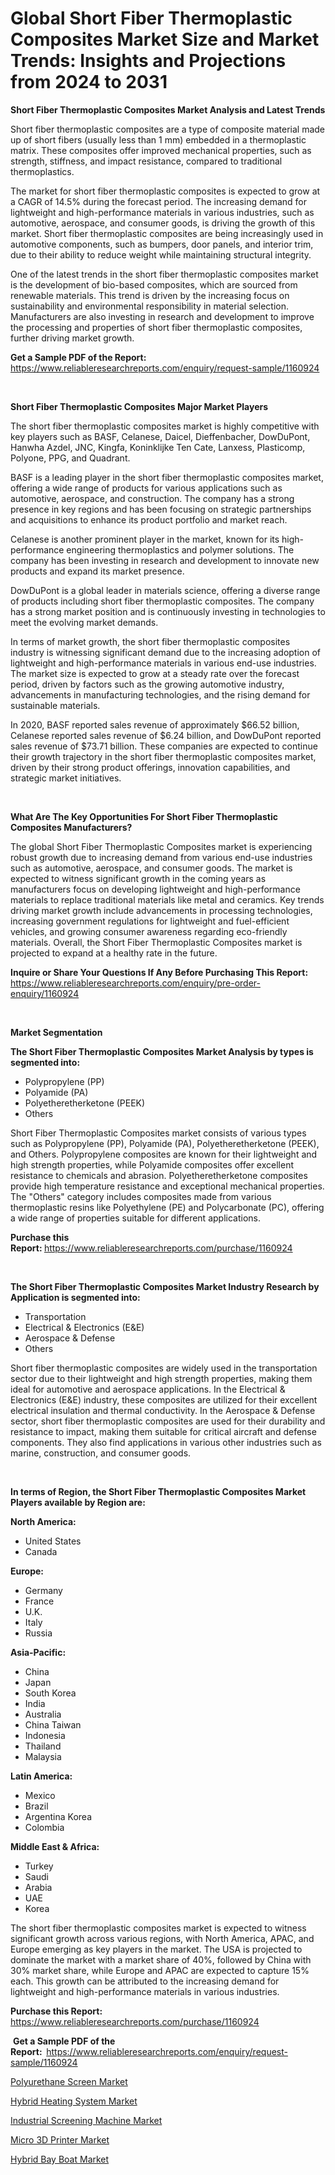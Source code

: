 <p><h1>Global Short Fiber Thermoplastic Composites Market Size and Market Trends: Insights and Projections from 2024 to 2031</h1></p><p><strong>Short Fiber Thermoplastic Composites Market Analysis and Latest Trends</strong></p>
<p><p>Short fiber thermoplastic composites are a type of composite material made up of short fibers (usually less than 1 mm) embedded in a thermoplastic matrix. These composites offer improved mechanical properties, such as strength, stiffness, and impact resistance, compared to traditional thermoplastics.</p><p>The market for short fiber thermoplastic composites is expected to grow at a CAGR of 14.5% during the forecast period. The increasing demand for lightweight and high-performance materials in various industries, such as automotive, aerospace, and consumer goods, is driving the growth of this market. Short fiber thermoplastic composites are being increasingly used in automotive components, such as bumpers, door panels, and interior trim, due to their ability to reduce weight while maintaining structural integrity.</p><p>One of the latest trends in the short fiber thermoplastic composites market is the development of bio-based composites, which are sourced from renewable materials. This trend is driven by the increasing focus on sustainability and environmental responsibility in material selection. Manufacturers are also investing in research and development to improve the processing and properties of short fiber thermoplastic composites, further driving market growth.</p></p>
<p><strong>Get a Sample PDF of the Report:&nbsp;</strong> <a href="https://www.reliableresearchreports.com/enquiry/request-sample/1160924">https://www.reliableresearchreports.com/enquiry/request-sample/1160924</a></p>
<p>&nbsp;</p>
<p><strong>Short Fiber Thermoplastic Composites Major Market Players</strong></p>
<p><p>The short fiber thermoplastic composites market is highly competitive with key players such as BASF, Celanese, Daicel, Dieffenbacher, DowDuPont, Hanwha Azdel, JNC, Kingfa, Koninklijke Ten Cate, Lanxess, Plasticomp, Polyone, PPG, and Quadrant. </p><p>BASF is a leading player in the short fiber thermoplastic composites market, offering a wide range of products for various applications such as automotive, aerospace, and construction. The company has a strong presence in key regions and has been focusing on strategic partnerships and acquisitions to enhance its product portfolio and market reach. </p><p>Celanese is another prominent player in the market, known for its high-performance engineering thermoplastics and polymer solutions. The company has been investing in research and development to innovate new products and expand its market presence. </p><p>DowDuPont is a global leader in materials science, offering a diverse range of products including short fiber thermoplastic composites. The company has a strong market position and is continuously investing in technologies to meet the evolving market demands. </p><p>In terms of market growth, the short fiber thermoplastic composites industry is witnessing significant demand due to the increasing adoption of lightweight and high-performance materials in various end-use industries. The market size is expected to grow at a steady rate over the forecast period, driven by factors such as the growing automotive industry, advancements in manufacturing technologies, and the rising demand for sustainable materials. </p><p>In 2020, BASF reported sales revenue of approximately $66.52 billion, Celanese reported sales revenue of $6.24 billion, and DowDuPont reported sales revenue of $73.71 billion. These companies are expected to continue their growth trajectory in the short fiber thermoplastic composites market, driven by their strong product offerings, innovation capabilities, and strategic market initiatives.</p></p>
<p>&nbsp;</p>
<p><strong>What Are The Key Opportunities For Short Fiber Thermoplastic Composites Manufacturers?</strong></p>
<p><p>The global Short Fiber Thermoplastic Composites market is experiencing robust growth due to increasing demand from various end-use industries such as automotive, aerospace, and consumer goods. The market is expected to witness significant growth in the coming years as manufacturers focus on developing lightweight and high-performance materials to replace traditional materials like metal and ceramics. Key trends driving market growth include advancements in processing technologies, increasing government regulations for lightweight and fuel-efficient vehicles, and growing consumer awareness regarding eco-friendly materials. Overall, the Short Fiber Thermoplastic Composites market is projected to expand at a healthy rate in the future.</p></p>
<p><strong>Inquire or Share Your Questions If Any Before Purchasing This Report:</strong> <a href="https://www.reliableresearchreports.com/enquiry/pre-order-enquiry/1160924">https://www.reliableresearchreports.com/enquiry/pre-order-enquiry/1160924</a></p>
<p>&nbsp;</p>
<p><strong>Market Segmentation</strong></p>
<p><strong>The Short Fiber Thermoplastic Composites Market Analysis by types is segmented into:</strong></p>
<p><ul><li>Polypropylene (PP)</li><li>Polyamide (PA)</li><li>Polyetheretherketone (PEEK)</li><li>Others</li></ul></p>
<p><p>Short Fiber Thermoplastic Composites market consists of various types such as Polypropylene (PP), Polyamide (PA), Polyetheretherketone (PEEK), and Others. Polypropylene composites are known for their lightweight and high strength properties, while Polyamide composites offer excellent resistance to chemicals and abrasion. Polyetheretherketone composites provide high temperature resistance and exceptional mechanical properties. The "Others" category includes composites made from various thermoplastic resins like Polyethylene (PE) and Polycarbonate (PC), offering a wide range of properties suitable for different applications.</p></p>
<p><strong>Purchase this Report:&nbsp;</strong><a href="https://www.reliableresearchreports.com/purchase/1160924">https://www.reliableresearchreports.com/purchase/1160924</a></p>
<p>&nbsp;</p>
<p><strong>The Short Fiber Thermoplastic Composites Market Industry Research by Application is segmented into:</strong></p>
<p><ul><li>Transportation</li><li>Electrical & Electronics (E&E)</li><li>Aerospace & Defense</li><li>Others</li></ul></p>
<p><p>Short fiber thermoplastic composites are widely used in the transportation sector due to their lightweight and high strength properties, making them ideal for automotive and aerospace applications. In the Electrical & Electronics (E&E) industry, these composites are utilized for their excellent electrical insulation and thermal conductivity. In the Aerospace & Defense sector, short fiber thermoplastic composites are used for their durability and resistance to impact, making them suitable for critical aircraft and defense components. They also find applications in various other industries such as marine, construction, and consumer goods.</p></p>
<p>&nbsp;</p>
<p><strong>In terms of Region, the Short Fiber Thermoplastic Composites Market Players available by Region are:</strong></p>
<p>
    <p> <strong> North America: </strong>
        <ul>
            <li>United States</li>
            <li>Canada</li>
        </ul>
        </p> 
    <p> <strong> Europe: </strong>
        <ul>
            <li>Germany</li>
            <li>France</li>
            <li>U.K.</li>
            <li>Italy</li>
            <li>Russia</li>
        </ul>
        </p> 
    <p> <strong> Asia-Pacific: </strong>
        <ul>
            <li>China</li>
            <li>Japan</li>
            <li>South Korea</li>
            <li>India</li>
            <li>Australia</li>
            <li>China Taiwan</li>
            <li>Indonesia</li>
            <li>Thailand</li>
            <li>Malaysia</li>
        </ul>
        </p> 
    <p> <strong> Latin America: </strong>
        <ul>
            <li>Mexico</li>
            <li>Brazil</li>
            <li>Argentina Korea</li>
            <li>Colombia</li>
        </ul>
        </p> 
    <p> <strong> Middle East & Africa: </strong>
        <ul>
            <li>Turkey</li>
            <li>Saudi</li>
            <li>Arabia</li>
            <li>UAE</li>
            <li>Korea</li>
        </ul>
    </p>
    </p>
<p><p>The short fiber thermoplastic composites market is expected to witness significant growth across various regions, with North America, APAC, and Europe emerging as key players in the market. The USA is projected to dominate the market with a market share of 40%, followed by China with 30% market share, while Europe and APAC are expected to capture 15% each. This growth can be attributed to the increasing demand for lightweight and high-performance materials in various industries.</p></p>
<p><strong>Purchase this Report: </strong><a href="https://www.reliableresearchreports.com/purchase/1160924">https://www.reliableresearchreports.com/purchase/1160924</a></p>
<p>&nbsp;<strong>Get a Sample PDF of the Report:&nbsp;&nbsp;</strong><a href="https://www.reliableresearchreports.com/enquiry/request-sample/1160924">https://www.reliableresearchreports.com/enquiry/request-sample/1160924</a></p>
<p><strong></strong></p>
<p><p><a href="https://medium.com/@saraprifti1917/polyurethane-screen-market-outlook-industry-overview-and-forecast-2024-to-2031-4d02b922077c">Polyurethane Screen Market</a></p><p><a href="https://medium.com/@kathydavis04/hybrid-heating-system-market-size-and-market-trends-complete-industry-overview-2024-to-2031-a819d8c93837">Hybrid Heating System Market</a></p><p><a href="https://medium.com/@saraprifti1917/industrial-screening-machine-market-analysis-and-sze-forecasted-for-period-from-2024-to-2031-e82ae697c58e">Industrial Screening Machine Market</a></p><p><a href="https://medium.com/@evelynarmstrong2022/micro-3d-printer-market-size-reveals-the-best-marketing-channels-in-global-industry-b3129c5391b0">Micro 3D Printer Market</a></p><p><a href="https://medium.com/@kathydavis04/hybrid-bay-boat-market-furnishes-information-on-market-share-market-trends-and-market-growth-e5e230656949">Hybrid Bay Boat Market</a></p></p>